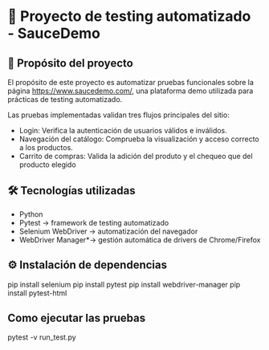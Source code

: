 # 🧪 Proyecto de testing automatizado - SauceDemo

## 📌 Propósito del proyecto
El propósito de este proyecto es automatizar pruebas funcionales sobre la página https://www.saucedemo.com/, una plataforma demo utilizada para prácticas de testing automatizado.  

Las pruebas implementadas validan tres flujos principales del sitio:
- Login: Verifica la autenticación de usuarios válidos e inválidos.  
- Navegación del catálogo: Comprueba la visualización y acceso correcto a los productos.  
- Carrito de compras: Valida la adición del produto y el chequeo que del producto elegido  



## 🛠️ Tecnologías utilizadas

- Python
- Pytest → framework de testing automatizado  
- Selenium WebDriver → automatización del navegador  
- WebDriver Manager*→ gestión automática de drivers de Chrome/Firefox  

## ⚙️ Instalación de dependencias

pip install selenium
pip install pytest
pip install webdriver-manager
pip install pytest-html


## Como ejecutar las pruebas

pytest -v run_test.py